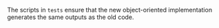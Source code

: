 The scripts in `tests` ensure that the new object-oriented implementation generates the same outputs as the old code.